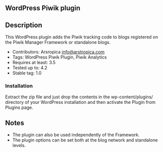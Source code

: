 ## WordPress Piwik plugin

## Description
This WordPress plugin adds the Piwik tracking code to blogs registered on the Piwik Manager Framework or standalone blogs. 

- Contributors: Arsropica <info@arstropica.com> 
- Tags: WordPress Piwik Plugin, Piwik Analytics
- Requires at least: 3.5
- Tested up to: 4.2
- Stable tag: 1.0

### Installation
Extract the zip file and just drop the contents in the wp-content/plugins/ directory of your WordPress installation and then activate the Plugin from Plugins page.

## Notes
- The plugin can also be used independently of the Framework.
- The plugin options can be set both at the blog network and standalone levels.
